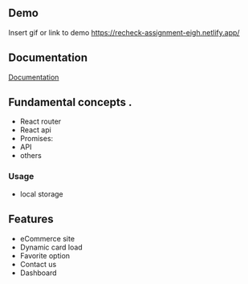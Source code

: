 
## Demo

Insert gif or link to demo 
https://recheck-assignment-eigh.netlify.app/

## Documentation

[Documentation](https://github.com/ProgrammingHero1/B10-A8-gadget-heaven)


## Fundamental concepts .


- React router
- React api
- Promises:
- API
- others 




### Usage
- local storage



## Features

- eCommerce site
- Dynamic card load
- Favorite option 
- Contact us
- Dashboard


 





